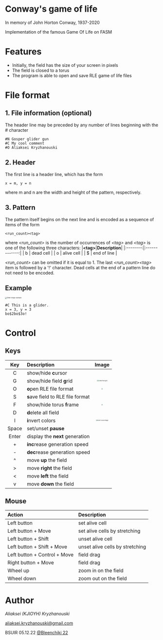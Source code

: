 # Conway's game of life
In memory of John Horton Conway, 1937-2020

Implementation of the famous Game Of Life on FASM

# Features
- Initially, the field has the size of your screen in pixels
- The field is closed to a torus
- The program is able to open and save RLE game of life files

# File format
## 1. File information (optional)
The header line may be preceded by any number of lines beginning with the # character
```RLE
#N Gosper glider gun
#C My cool comment
#O Aliaksei Kryzhanouski
```
## 2. Header

The first line is a header line, which has the form
```
x = m, y = n
```
where m and n are the width and height of the pattern, respectively. 

## 3. Pattern
The pattern itself begins on the next line and is encoded as a sequence of items of the form 
```
<run_count><tag>
```
where _<run_count>_ is the number of occurrences of _\<tag\>_ and _\<tag\>_ is one of the following three characters:
|**\<tag\>**|**Description**|
|:--------:|:-------------:|
| b      |  dead cell   |
| o      |  alive cell  |
| $      |  end of line |

_<run_count>_ can be omitted if it is equal to 1. The last _<run_count>\<tag\>_ item is followed by a '!' character. Dead cells at the end of a pattern line do not need to be encoded.
## Example
<img src="D:\BSUIR\5 sem\Operating systems and system programming\Course project\Images\glider.png" alt="Glider-image-example" style="zoom:33%;" />

```RLE
#C This is a glider.
x = 3, y = 3
bo$2bo$3o!
```

# Control
## Keys 
|  Key  | Description | Image |
| :---: | :-------------------------------- | :------------------------: |
|   C   | show/hide **c**ursor              |                                                              |
|   G   | show/hide field **g**rid          | <img src="D:\BSUIR\5 sem\Operating systems and system programming\Course project\Images\grid.png" style="zoom:25%;" /><img src="D:\BSUIR\5 sem\Operating systems and system programming\Course project\Images\nogrid.png" alt="Hide field grid" style="zoom:25%;" /> |
|   O   | **o**pen RLE file format          | <img src="D:\BSUIR\5 sem\Operating systems and system programming\Course project\Images\gospergun.png" style="zoom:25%;" /> |
|   S   | **s**ave field to RLE file format |                                                              |
|   F   | show/hide torus **f**rame         | <img src="D:\BSUIR\5 sem\Operating systems and system programming\Course project\Images\frame.png" style="zoom:25%;" /> |
|   D   | **d**elete all field              |                                                              |
|   I   | **i**nvert colors                 | <img src="D:\BSUIR\5 sem\Operating systems and system programming\Course project\Images\invert.png" alt="Invert colors image" style="zoom:25%;" /> |
| Space | set/unset **pause**               |                                                              |
| Enter | display the **next** generation   |                                                              |
|   +   | **inc**rease generation speed     |                                                              |
|   -   | **dec**rease generation speed     |                                                              |
|   ^   | move **up** the field             |                                                              |
|   >   | move **right** the field          |                                                              |
|   <   | move **left** the field           |                                                              |
|   v   | move **down** the field           |                                                              |

## Mouse
| Action | Description |
|:-------|:------------|
| Left button | set alive cell |
| Left button + Move | set alive cells by stretching |
| Left button + Shift | unset alive cell |
| Left button + Shift + Move | unset alive cells by stretching |
| Left button + Control + Move | field drag |
| Right button + Move | field drag |
| Wheel up | zoom in on the field |
| Wheel down | zoom out on the field |

# Author
_Aliaksei (KJIOYH) Kryzhanouski_

aliaksei.kryzhanouski@gmail.com

BSUIR 05.12.22
[@Bleenchiki 22](https://github.com/Bleenchiki)

